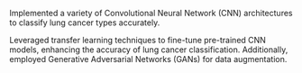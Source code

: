 Implemented a variety of Convolutional Neural Network (CNN) architectures to classify lung cancer types accurately.
 
 Leveraged transfer learning techniques to fine-tune pre-trained CNN models, enhancing the accuracy of lung cancer classification. Additionally, employed Generative Adversarial Networks (GANs) for data augmentation.
